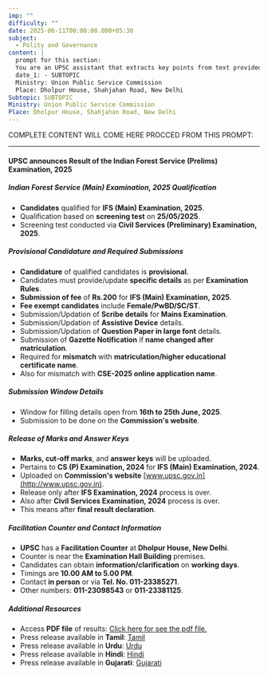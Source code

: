 ```yaml
---
imp: ""
difficulty: ""
date: 2025-06-11T00:00:00.000+05:30
subject:
  - Polity and Governance
content: |
  prompt for this section:
  You are an UPSC assistant that extracts key points from text provided by the user. Output ONLY the key points without additional comments. ENSURE 100% FACTUAL CORRECTNESS. take out the 5 most important from exam perspective. keypoints in a way that it covers the complete content in bullet points, each bullet point not more than 12 words.
  date_1: - SUBTOPIC
  Ministry: Union Public Service Commission
  Place: Dholpur House, Shahjahan Road, New Delhi
Subtopic: SUBTOPIC
Ministry: Union Public Service Commission
Place: Dholpur House, Shahjahan Road, New Delhi
---
```


COMPLETE CONTENT WILL COME HERE PROCCED FROM THIS PROMPT:

---

#### UPSC announces Result of the Indian Forest Service (Prelims) Examination, 2025

##### Indian Forest Service (Main) Examination, 2025 Qualification
- **Candidates** qualified for **IFS (Main) Examination, 2025**.
- Qualification based on **screening test** on **25/05/2025**.
- Screening test conducted via **Civil Services (Preliminary) Examination, 2025**.

##### Provisional Candidature and Required Submissions
- **Candidature** of qualified candidates is **provisional**.
- Candidates must provide/update **specific details** as per **Examination Rules**.
- **Submission of fee** of **Rs.200** for **IFS (Main) Examination, 2025**.
- **Fee exempt candidates** include **Female/PwBD/SC/ST**.
- Submission/Updation of **Scribe details** for **Mains Examination**.
- Submission/Updation of **Assistive Device** details.
- Submission/Updation of **Question Paper in large font** details.
- Submission of **Gazette Notification** if **name changed after matriculation**.
- Required for **mismatch** with **matriculation/higher educational certificate name**.
- Also for mismatch with **CSE-2025 online application name**.

##### Submission Window Details
- Window for filling details open from **16th to 25th June, 2025**.
- Submission to be done on the **Commission's website**.

##### Release of Marks and Answer Keys
- **Marks, cut-off marks**, and **answer keys** will be uploaded.
- Pertains to **CS (P) Examination, 2024** for **IFS (Main) Examination, 2024**.
- Uploaded on **Commission's website** [www.upsc.gov.in](http://www.upsc.gov.in).
- Release only after **IFS Examination, 2024** process is over.
- Also after **Civil Services Examination, 2024** process is over.
- This means after **final result declaration**.

##### Facilitation Counter and Contact Information
- **UPSC** has a **Facilitation Counter** at **Dholpur House, New Delhi**.
- Counter is near the **Examination Hall Building** premises.
- Candidates can obtain **information/clarification** on **working days**.
- Timings are **10.00 AM to 5.00 PM**.
- Contact **in person** or via **Tel. No. 011-23385271**.
- Other numbers: **011-23098543** or **011-23381125**.

##### Additional Resources
- Access **PDF file** of results: [Click here for see the pdf file.](https://static.pib.gov.in/WriteReadData/specificdocs/documents/2025/jun/doc2025611568501.pdf)
- Press release available in **Tamil**: [Tamil](https://pib.gov.in/PressReleasePage.aspx?PRID=2135839)
- Press release available in **Urdu**: [Urdu](https://pib.gov.in/PressReleasePage.aspx?PRID=2135811)
- Press release available in **Hindi**: [Hindi](https://pib.gov.in/PressReleasePage.aspx?PRID=2135807)
- Press release available in **Gujarati**: [Gujarati](https://pib.gov.in/PressReleasePage.aspx?PRID=2135837)